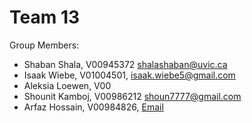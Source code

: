 # Team 13
Group Members:
- Shaban Shala, V00945372 shalashaban@uvic.ca 
- Isaak Wiebe, V01004501, isaak.wiebe5@gmail.com
- Aleksia Loewen, V00
- Shounit Kamboj, V00986212 shoun7777@gmail.com
- Arfaz Hossain, V00984826, [Email](mailto:contact@arfazhxss.ca)
